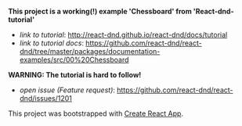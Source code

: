 **This project is a working(!) example 'Chessboard' from 'React-dnd-tutorial'**
- _link to tutorial_: http://react-dnd.github.io/react-dnd/docs/tutorial
- _link to tutorial docs_: https://github.com/react-dnd/react-dnd/tree/master/packages/documentation-examples/src/00%20Chessboard

**WARNING: The tutorial is hard to follow!**
- _open issue (Feature request)_: https://github.com/react-dnd/react-dnd/issues/1201

This project was bootstrapped with [Create React App](https://github.com/facebook/create-react-app).

